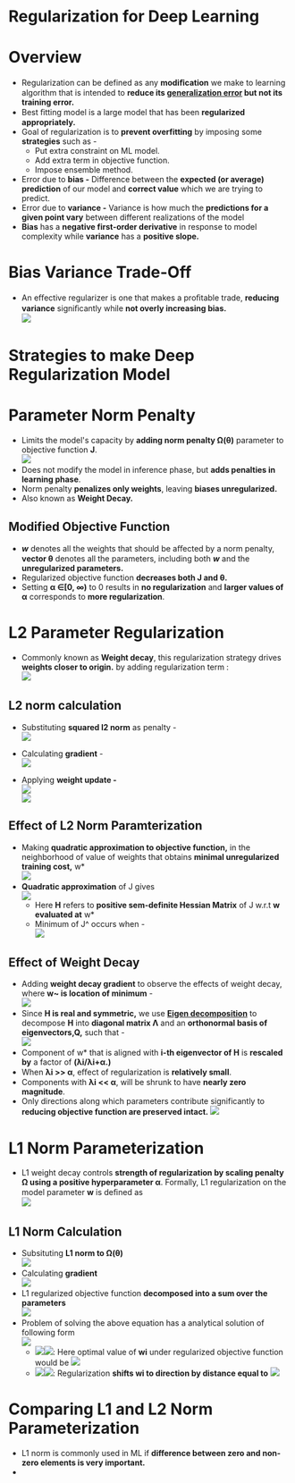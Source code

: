 # Regularization for Deep Learning

# Overview
* Regularization can be defined as any **modiﬁcation** we make to learning algorithm that is intended to **reduce its [generalization error](https://github.com/purvasingh96/Deep-learning-with-neural-networks/tree/master/Notes/Ch_4_Machine_Learning_Basics#capacity-overfitting-and-underfitting) but not its training error.**
* Best ﬁtting model is a large model that has been **regularized appropriately.**
* Goal of regularization is to **prevent overfitting** by imposing some **strategies** such as -
    * Put extra constraint on ML model.
    * Add extra term in objective function.
    * Impose ensemble method.
 * Error due to **bias -** Difference between the **expected (or average) prediction** of our model and **correct value** which we are trying to predict. 
 * Error due to **variance -** Variance is how much the **predictions for a given point vary** between different realizations of the model
 * **Bias** has a **negative first-order derivative** in response to model complexity while **variance** has a **positive slope.**
 
 # Bias Variance Trade-Off
 * An eﬀective regularizer is one that makes a proﬁtable trade, **reducing variance** signiﬁcantly while **not overly increasing bias.**<br>
 <img src="./images/01.bias_variance_trade_off.png"></img>

# Strategies to make Deep Regularization Model
# Parameter Norm Penalty
* Limits the model's capacity by **adding norm penalty Ω(θ)** parameter to objective function **J**. <br>
 <img src="./images/02.norm_penalities.png"></img>
* Does not modify the model in inference phase, but **adds penalties in learning phase**.
* Norm penalty **penalizes only weights**, leaving **biases unregularized.** 
* Also known as **Weight Decay.**

## Modified Objective Function
* ***w*** denotes all the weights that should be aﬀected by a norm penalty, **vector θ** denotes all the parameters, including both ***w*** and the **unregularized parameters.**
* Regularized objective function **decreases both J and θ.**
* Setting **α ∈[0, ∞)** to 0 results in **no regularization** and **larger values of α** corresponds to **more regularization**.

# L2 Parameter Regularization

* Commonly known as **Weight decay**, this regularization strategy drives **weights closer to origin.** by adding regularization term :<br>
<img src="./images/03.l2_norm_penalty.png"></img>

## L2 norm calculation
* Substituting **squared l2 norm** as penalty -<br>
<img src="./images/04.l2_norm_substitution.png"></img>

* Calculating **gradient** -<br>
<img src="./images/05.l2_weight_update.png"></img>

* Applying **weight update -**<br>
<img src="./images/06.l2_weight_update_2.png"></img><br>
<img src="./images/07.l2_weight_update_3.png"></img>

## Effect of L2 Norm Paramterization
* Making **quadratic approximation to objective function,** in the neighborhood of value of weights that obtains **minimal unregularized training cost,** w*<br>
<img src="./images/08.l2_minimum_training_cost.png"></img>
* **Quadratic approximation** of J gives <br>
<img src="./images/09.l2_quadratic_approximation.png"></img><br>
   * Here **H** refers to **positive sem-definite Hessian Matrix** of J w.r.t **w evaluated at** w* 
   * Minimum of J^ occurs when -<br>
   <img src="./images/10.l2_approximaton_minimal.png"></img><br>
   
## Effect of Weight Decay 
* Adding **weight decay gradient** to observe the effects of weight decay, where **w~ is location of minimum** -<br>
<img src="./images/11.l2_effect_of_weight_decay.png"></img><br>
* Since **H is real and symmetric,** we use **[Eigen decomposition](https://github.com/purvasingh96/Deep-learning-with-neural-networks/blob/ce2a66e2e4b4a6b44422ae15f1ac0f0d73c822df/Notes/Ch_1_Linear_algebra/Readme.md#eigen-decomposition)**  to decompose **H** into **diagonal matrix Λ** and an **orthonormal basis of eigenvectors,Q,** such that -<br>
 <img src="./images/13.eigen_decomposition.png"></img><br>
 * Component of w* that is aligned with **i-th eigenvector of H** is **rescaled by** a factor of **(λi/λi+α.)**
 * When **λi >> α**, eﬀect of regularization is **relatively small**.
 * Components with **λi << α**, will be shrunk to have **nearly zero magnitude**.
 * Only directions along which parameters contribute significantly to **reducing objective function are preserved intact.** 
  <img src="./images/14.effect_of_weight_decay.png"></img><br>

# L1 Norm Parameterization
* L1 weight decay controls **strength of regularization by scaling penalty Ω using a positive hyperparameter α**. Formally, L1 regularization on the model parameter **w** is deﬁned as<br>
<img src="./images/15.l1_regularization.png"></img>

## L1 Norm Calculation
* Subsituting **L1 norm to Ω(θ)**<br>
<img src="./images/16.l1_objective_function.png"></img>
* Calculating **gradient**<br>
<img src="./images/17.l1_gradient.png"></img>
* L1 regularized objective function **decomposed into a sum over the parameters** <br>
<img src="./images/18.l1_decomposition_over_params.png"></img>
* Problem of solving the above equation has a analytical solution of following form <br>
<img src="./images/19.minimize_function.png"></img>
   * <img src="./images/20.case1_1.png"></img><img src="./images/21.case_1_2.png"></img>: Here optimal value of **wi** under regularized objective function would be <img src="./images/23.case1_3.png"></img>
   * <img src="./images/20.case1_1.png"></img><img src="./images/22.case_2_2.png"></img>: Regularization **shifts wi to direction by distance equal to** <img src="./images/24.case_2_2.png"></img>
   
# Comparing L1 and L2 Norm Parameterization
* L1 norm is commonly used in ML if **difference between zero and non-zero elements is very important.**
* 
   
   
   
   






